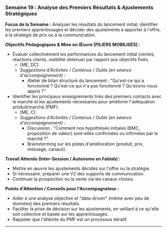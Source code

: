 ### Semaine 19 : Analyse des Premiers Résultats & Ajustements Stratégiques

**Focus de la Semaine :** Analyser les résultats du lancement initial, identifier les premiers apprentissages et décider des ajustements à apporter à l'offre, à la stratégie de prix ou à la communication.

**Objectifs Pédagogiques & Mise en Œuvre \[PILIERS MOBILISÉS\] :**

* Évaluer collectivement les performances du lancement initial (ventes, réactions clients, visibilité obtenue) par rapport aux objectifs fixés.  
  * \[ME, DC\]  
  * *Suggestions d'Activités / Contenus / Outils (en séance d'accompagnement) :*  
    * Atelier de bilan structuré du lancement : "Qu'est-ce qui a fonctionné ? Qu'est-ce qui n'a pas fonctionné ? Qu'avons-nous appris ?"  
* Identifier les principaux enseignements tirés des premiers contacts avec le marché et les ajustements nécessaires pour améliorer l'adéquation produit/marché (PMF).  
  * \[ME, C\]  
  * *Suggestions d'Activités / Contenus / Outils (en séance d'accompagnement) :*  
    * Discussion : "Comment nos hypothèses initiales (BMC, proposition de valeur) sont-elles confirmées ou infirmées par le marché ?"  
    * Brainstorming sur les pistes d'amélioration (produit, prix, message, canaux).

**Travail Attendu (Inter-Session / Autonome en Fablab) :**

* Mettre en œuvre les ajustements décidés sur l'offre ou la stratégie.  
* Si nécessaire, préparer une V2 des supports de communication.  
* Continuer la prospection ou la vente via les canaux choisis.

**Points d'Attention / Conseils pour l'Accompagnateur :**

* Aider à une analyse objective et "data-driven" (même avec peu de données) des premiers résultats.  
* Faciliter la prise de décision sur les ajustements, en veillant à ce qu'elle soit collective et basée sur les apprentissages.  
* Rappeler que l'atteinte du PMF est un processus itératif.

---

